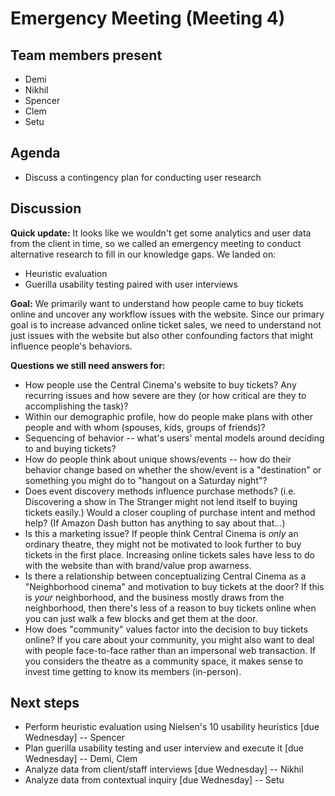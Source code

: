 # Emergency Meeting (Meeting 4)

## Team members present

- Demi
- Nikhil
- Spencer
- Clem
- Setu

## Agenda

- Discuss a contingency plan for conducting user research

## Discussion

**Quick update:** It looks like we wouldn't get some analytics and user data from the client in time, so we called an emergency meeting to conduct alternative research to fill in our knowledge gaps. We landed on:

- Heuristic evaluation
- Guerilla usability testing paired with user interviews

**Goal:** We primarily want to understand how people came to buy tickets online and uncover any workflow issues with the website. Since our primary goal is to increase advanced online ticket sales, we need to understand not just issues with the website but also other confounding factors that might influence people's behaviors.

**Questions we still need answers for:**

- How people use the Central Cinema's website to buy tickets? Any recurring issues and how severe are they (or how critical are they to accomplishing the task)?
- Within our demographic profile, how do people make plans with other people and with whom (spouses, kids, groups of friends)?
- Sequencing of behavior -- what's users' mental models around deciding to and buying tickets?
- How do people think about unique shows/events -- how do their behavior change based on whether the show/event is a "destination" or something you might do to "hangout on a Saturday night"?
- Does event discovery methods influence purchase methods? (i.e. Discovering a show in The Stranger might not lend itself to buying tickets easily.) Would a closer coupling of purchase intent and method help? (If Amazon Dash button has anything to say about that...)
- Is this a marketing issue? If people think Central Cinema is *only* an ordinary theatre, they might not be motivated to look further to buy tickets in the first place. Increasing online tickets sales have less to do with the website than with brand/value prop awarness.
- Is there a relationship between conceptualizing Central Cinema as a "Neighborhood cinema" and motivation to buy tickets at the door? If this is *your* neighborhood, and the business mostly draws from the neighborhood, then there's less of a reason to buy tickets online when you can just walk a few blocks and get them at the door.
- How does "community" values factor into the decision to buy tickets online? If you care about your community, you might also want to deal with people face-to-face rather than an impersonal web transaction. If you considers the theatre as a community space, it makes sense to invest time getting to know its members (in-person).

## Next steps

- Perform heuristic evaluation using Nielsen's 10 usability heuristics [due Wednesday] -- Spencer
- Plan guerilla usability testing and user interview and execute it [due Wednesday] -- Demi, Clem
- Analyze data from client/staff interviews [due Wednesday] -- Nikhil
- Analyze data from contextual inquiry [due Wednesday] -- Setu
